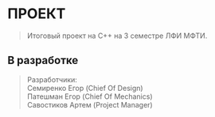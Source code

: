 # ПРОЕКТ

> Итоговый проект на C++ на 3 семестре ЛФИ МФТИ. 

## В разработке

>Разработчики:\
> Семиренко Егор (Chief Of Design)\
> Патешман Егор (Chief Of Mechanics)\
> Савостиков Артем (Project Manager)
